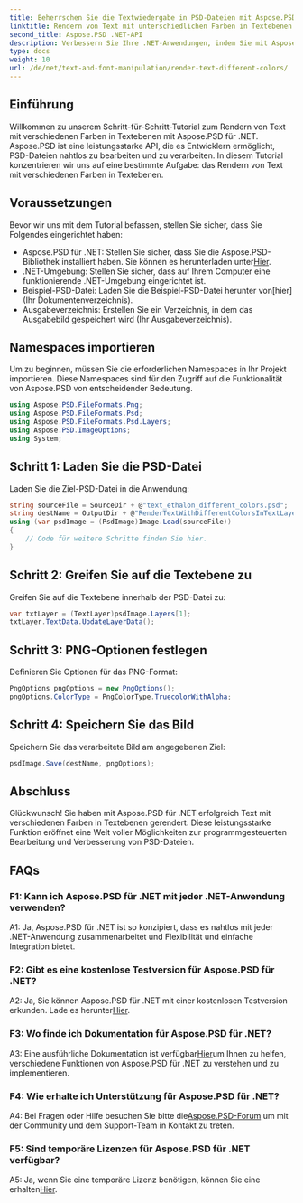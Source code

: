 ```yaml
---
title: Beherrschen Sie die Textwiedergabe in PSD-Dateien mit Aspose.PSD für .NET
linktitle: Rendern von Text mit unterschiedlichen Farben in Textebenen
second_title: Aspose.PSD .NET-API
description: Verbessern Sie Ihre .NET-Anwendungen, indem Sie mit Aspose.PSD die Textwiedergabe mit verschiedenen Farben in PSD-Dateien beherrschen. Erweitern Sie mühelos Ihre Designmöglichkeiten.
type: docs
weight: 10
url: /de/net/text-and-font-manipulation/render-text-different-colors/
---
```

## Einführung
Willkommen zu unserem Schritt-für-Schritt-Tutorial zum Rendern von Text mit verschiedenen Farben in Textebenen mit Aspose.PSD für .NET. Aspose.PSD ist eine leistungsstarke API, die es Entwicklern ermöglicht, PSD-Dateien nahtlos zu bearbeiten und zu verarbeiten. In diesem Tutorial konzentrieren wir uns auf eine bestimmte Aufgabe: das Rendern von Text mit verschiedenen Farben in Textebenen.
## Voraussetzungen
Bevor wir uns mit dem Tutorial befassen, stellen Sie sicher, dass Sie Folgendes eingerichtet haben:
-  Aspose.PSD für .NET: Stellen Sie sicher, dass Sie die Aspose.PSD-Bibliothek installiert haben. Sie können es herunterladen unter[Hier](https://releases.aspose.com/psd/net/).
- .NET-Umgebung: Stellen Sie sicher, dass auf Ihrem Computer eine funktionierende .NET-Umgebung eingerichtet ist.
-  Beispiel-PSD-Datei: Laden Sie die Beispiel-PSD-Datei herunter von[hier](Ihr Dokumentenverzeichnis).
- Ausgabeverzeichnis: Erstellen Sie ein Verzeichnis, in dem das Ausgabebild gespeichert wird (Ihr Ausgabeverzeichnis).
## Namespaces importieren
Um zu beginnen, müssen Sie die erforderlichen Namespaces in Ihr Projekt importieren. Diese Namespaces sind für den Zugriff auf die Funktionalität von Aspose.PSD von entscheidender Bedeutung.
```csharp
using Aspose.PSD.FileFormats.Png;
using Aspose.PSD.FileFormats.Psd;
using Aspose.PSD.FileFormats.Psd.Layers;
using Aspose.PSD.ImageOptions;
using System;
```
## Schritt 1: Laden Sie die PSD-Datei
Laden Sie die Ziel-PSD-Datei in die Anwendung:
```csharp
string sourceFile = SourceDir + @"text_ethalon_different_colors.psd";
string destName = OutputDir + @"RenderTextWithDifferentColorsInTextLayer_out.png";
using (var psdImage = (PsdImage)Image.Load(sourceFile))
{
    // Code für weitere Schritte finden Sie hier.
}
```
## Schritt 2: Greifen Sie auf die Textebene zu
Greifen Sie auf die Textebene innerhalb der PSD-Datei zu:
```csharp
var txtLayer = (TextLayer)psdImage.Layers[1];
txtLayer.TextData.UpdateLayerData();
```
## Schritt 3: PNG-Optionen festlegen
Definieren Sie Optionen für das PNG-Format:
```csharp
PngOptions pngOptions = new PngOptions();
pngOptions.ColorType = PngColorType.TruecolorWithAlpha;
```
## Schritt 4: Speichern Sie das Bild
Speichern Sie das verarbeitete Bild am angegebenen Ziel:
```csharp
psdImage.Save(destName, pngOptions);
```
## Abschluss

Glückwunsch! Sie haben mit Aspose.PSD für .NET erfolgreich Text mit verschiedenen Farben in Textebenen gerendert. Diese leistungsstarke Funktion eröffnet eine Welt voller Möglichkeiten zur programmgesteuerten Bearbeitung und Verbesserung von PSD-Dateien.

## FAQs

### F1: Kann ich Aspose.PSD für .NET mit jeder .NET-Anwendung verwenden?

A1: Ja, Aspose.PSD für .NET ist so konzipiert, dass es nahtlos mit jeder .NET-Anwendung zusammenarbeitet und Flexibilität und einfache Integration bietet.

### F2: Gibt es eine kostenlose Testversion für Aspose.PSD für .NET?

 A2: Ja, Sie können Aspose.PSD für .NET mit einer kostenlosen Testversion erkunden. Lade es herunter[Hier](https://releases.aspose.com/).

### F3: Wo finde ich Dokumentation für Aspose.PSD für .NET?

 A3: Eine ausführliche Dokumentation ist verfügbar[Hier](https://reference.aspose.com/psd/net/)um Ihnen zu helfen, verschiedene Funktionen von Aspose.PSD für .NET zu verstehen und zu implementieren.

### F4: Wie erhalte ich Unterstützung für Aspose.PSD für .NET?

 A4: Bei Fragen oder Hilfe besuchen Sie bitte die[Aspose.PSD-Forum](https://forum.aspose.com/c/psd/34) um mit der Community und dem Support-Team in Kontakt zu treten.

### F5: Sind temporäre Lizenzen für Aspose.PSD für .NET verfügbar?

 A5: Ja, wenn Sie eine temporäre Lizenz benötigen, können Sie eine erhalten[Hier](https://purchase.aspose.com/temporary-license/).